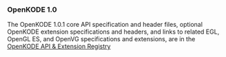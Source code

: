 ### OpenKODE 1.0

The OpenKODE 1.0.1 core API specification and header files, optional OpenKODE extension specifications and headers, and links to related EGL, OpenGL ES, and OpenVG specifications and extensions, are in the [OpenKODE API & Extension Registry](/registry/OpenKODE)
